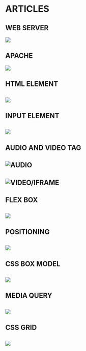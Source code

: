 # **ARTICLES**

## **WEB SERVER**
![](./images/web-server.png)

## **APACHE**
 ![](./images/apache.png)

## **HTML ELEMENT**
![](./images/htmlelementss.png)
---
## **INPUT ELEMENT**
![](./images/input-elementss.png)
---
## **AUDIO AND VIDEO TAG**
![AUDIO](./images/audio-tag.png)
---
![VIDEO/IFRAME](./images/video-tags.png)
----

## **FLEX BOX**

![](./images/flex-boxx.png)
---

## **POSITIONING**
![](./images/positiionss.png)
---

## **CSS BOX MODEL**

![](./images/box-model-.png)
---

## **MEDIA QUERY**

![](./images/mQ-output.png)
---

## **CSS GRID**

![](./images/grid-output-.png)
---


